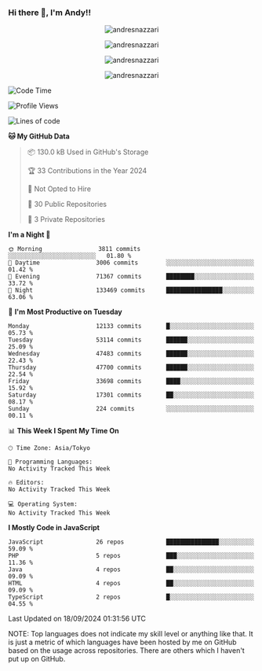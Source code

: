 ### Hi there 👋, I'm Andy!!

<p align="center" >
  <img src="https://github-profile-trophy.vercel.app/?username=AndresNazzari&theme=dracula&column=-1" alt="andresnazzari"/>
</p>

<p align="center">
  <img  src="https://github-readme-stats.vercel.app/api?username=AndresNazzari&count_private=true&show_icons=true&theme=dracula" alt="andresnazzari"/>
</p>
<p align="center">
  <img  src="https://github-readme-stats.vercel.app/api/top-langs/?username=AndresNazzari&layout=compact" alt="andresnazzari"/>
</p>
<p align="center" >
  <img src="https://github-readme-stats.vercel.app/api/wakatime?username=AndresNazzari" alt="andresnazzari"/>
</p>

<!--START_SECTION:waka-->
![Code Time](http://img.shields.io/badge/Code%20Time-966%20hrs%209%20mins-blue)

![Profile Views](http://img.shields.io/badge/Profile%20Views-0-blue)

![Lines of code](https://img.shields.io/badge/From%20Hello%20World%20I%27ve%20Written-43.5%20million%20lines%20of%20code-blue)

**🐱 My GitHub Data** 

> 📦 130.0 kB Used in GitHub's Storage 
 > 
> 🏆 33 Contributions in the Year 2024
 > 
> 🚫 Not Opted to Hire
 > 
> 📜 30 Public Repositories 
 > 
> 🔑 3 Private Repositories 
 > 
**I'm a Night 🦉** 

```text
🌞 Morning                3811 commits        ░░░░░░░░░░░░░░░░░░░░░░░░░   01.80 % 
🌆 Daytime                3006 commits        ░░░░░░░░░░░░░░░░░░░░░░░░░   01.42 % 
🌃 Evening                71367 commits       ████████░░░░░░░░░░░░░░░░░   33.72 % 
🌙 Night                  133469 commits      ████████████████░░░░░░░░░   63.06 % 
```
📅 **I'm Most Productive on Tuesday** 

```text
Monday                   12133 commits       █░░░░░░░░░░░░░░░░░░░░░░░░   05.73 % 
Tuesday                  53114 commits       ██████░░░░░░░░░░░░░░░░░░░   25.09 % 
Wednesday                47483 commits       ██████░░░░░░░░░░░░░░░░░░░   22.43 % 
Thursday                 47700 commits       ██████░░░░░░░░░░░░░░░░░░░   22.54 % 
Friday                   33698 commits       ████░░░░░░░░░░░░░░░░░░░░░   15.92 % 
Saturday                 17301 commits       ██░░░░░░░░░░░░░░░░░░░░░░░   08.17 % 
Sunday                   224 commits         ░░░░░░░░░░░░░░░░░░░░░░░░░   00.11 % 
```


📊 **This Week I Spent My Time On** 

```text
🕑︎ Time Zone: Asia/Tokyo

💬 Programming Languages: 
No Activity Tracked This Week

🔥 Editors: 
No Activity Tracked This Week

💻 Operating System: 
No Activity Tracked This Week
```

**I Mostly Code in JavaScript** 

```text
JavaScript               26 repos            ███████████████░░░░░░░░░░   59.09 % 
PHP                      5 repos             ███░░░░░░░░░░░░░░░░░░░░░░   11.36 % 
Java                     4 repos             ██░░░░░░░░░░░░░░░░░░░░░░░   09.09 % 
HTML                     4 repos             ██░░░░░░░░░░░░░░░░░░░░░░░   09.09 % 
TypeScript               2 repos             █░░░░░░░░░░░░░░░░░░░░░░░░   04.55 % 
```




 Last Updated on 18/09/2024 01:31:56 UTC
<!--END_SECTION:waka-->

NOTE: Top languages does not indicate my skill level or anything like that. It is just a metric of which languages have been hosted by me on GitHub based on the usage across repositories. There are others which I haven't put up on GitHub.

<!-- Here are some ideas to get you started:

-   🔭 I’m currently working on ...
-   🌱 I’m currently learning ...
-   👯 I’m looking to collaborate on ...
-   🤔 I’m looking for help with ...
-   💬 Ask me about ...
-   📫 How to reach me: ...
-   😄 Pronouns: ...
-   ⚡ Fun fact: ... -->
